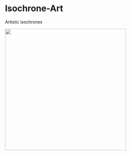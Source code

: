 # Isochrone-Art
Artistic isochrones

<img src="https://github.com/5centmike/Isochrone-Art/blob/main/finalfig.png" width="400" height="400">
